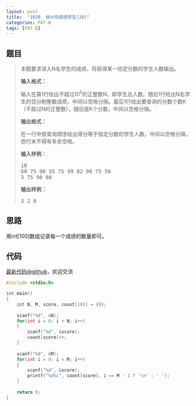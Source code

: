 ```yaml
---
layout: post
title:  "1038. 统计同成绩学生(20)"
categories: PAT-B
tags: [PAT-B]
---
```


## 题目

> <div id="problemContent">
> <p>
> 本题要求读入N名学生的成绩，将获得某一给定分数的学生人数输出。</p>
> <p><b>
> 输入格式：
> </b></p>
> <p>
> 输入在第1行给出不超过10<sup>5</sup>的正整数N，即学生总人数。随后1行给出N名学生的百分制整数成绩，中间以空格分隔。最后1行给出要查询的分数个数K（不超过N的正整数），随后是K个分数，中间以空格分隔。
> </p>
> <p><b>
> 输出格式：
> </b></p>
> <p>
> 在一行中按查询顺序给出得分等于指定分数的学生人数，中间以空格分隔，但行末不得有多余空格。
> </p>
> <b>输入样例：</b><pre>
> 10
> 60 75 90 55 75 99 82 90 75 50
> 3 75 90 88
> </pre>
> <b>输出样例：</b><pre>
> 3 2 0
> </pre>
> </div>

## 思路

用int[100]数组记录每一个成绩的数量即可。

## 代码

[最新代码@github](https://github.com/OliverLew/PAT/blob/master/PATBasic/1038.c)，欢迎交流
```c
#include <stdio.h>

int main()
{
    int N, M, score, count[101] = {0};
    
    scanf("%d", &N);
    for(int i = 0; i < N; i++)
    {
        scanf("%d", &score);
        count[score]++;
    }
    
    scanf("%d", &M);
    for(int i = 0; i < M; i++)
    {
        scanf("%d", &score);
        printf("%d%c", count[score], i == M - 1 ? '\n' : ' ');
    }
    
    return 0;
}

```